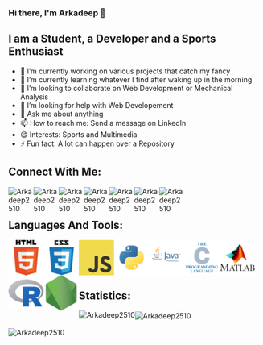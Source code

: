 ### Hi there, I'm Arkadeep 👋

<!--
**Arkadeep2510/Arkadeep2510** is a ✨ _special_ ✨ repository because its `README.md` (this file) appears on your GitHub profile.

Here are some ideas to get you started:

-->

## I am a Student, a Developer and a Sports Enthusiast
- 🔭 I’m currently working on various projects that catch my fancy
- 🌱 I’m currently learning whatever I find after waking up in the morning
- 👯 I’m looking to collaborate on Web Development or Mechanical Analysis
- 🤔 I’m looking for help with Web Developement
- 💬 Ask me about anything
- 📫 How to reach me: Send a message on LinkedIn 
- 😄 Interests: Sports and Multimedia 
- ⚡ Fun fact: A lot can happen over a Repository

## Connect With Me:
<a href="https://www.linkedin.com/in/arkadeep-mukherjee-a6b3a91a3/" target="blank"><img align="left" src="https://cdn.jsdelivr.net/npm/simple-icons@v3/icons/linkedin.svg" alt="Arkadeep2510" width="50px"/></a>
<a align="left" href="https://www.instagram.com/arkadeep2510/" target="blank"><img align="left" src="https://cdn.jsdelivr.net/npm/simple-icons@v3/icons/instagram.svg" alt="Arkadeep2510" width="50px"/></a>
<a align="left" href="https://www.facebook.com/arkadeep.mukherjee.79/" target="blank"><img align="left" src="https://cdn.jsdelivr.net/npm/simple-icons@v3/icons/facebook.svg" alt="Arkadeep2510" width="50px"/></a>
<a align="left" href="https://twitter.com/Arkadeep2510?s=08" target="blank"><img align="left" src="https://cdn.jsdelivr.net/npm/simple-icons@v3/icons/twitter.svg" alt="Arkadeep2510" width="50px"/></a>
<a align="left" align="left" href="https://open.spotify.com/user/31bd4t6y7cnjwtdyxsfyfffrw5jq?si=1b2faf9837954ed3" target="blank"><img align="left" src="https://cdn.jsdelivr.net/npm/simple-icons@v3/icons/spotify.svg" alt="Arkadeep2510" width="50px"/></a>
<a align="left" href="https://www.youtube.com/channel/UCkaEEpO0BmxrRiggvfDRklQ" target="blank"><img align="left" src="https://cdn.jsdelivr.net/npm/simple-icons@v3/icons/youtube.svg" alt="Arkadeep2510" width="50px"/></a>
<a align="left" href="https://discord.gg/7AxHDpcd" target="blank"><img align="left" src="https://cdn.jsdelivr.net/npm/simple-icons@v3/icons/discord.svg" alt="Arkadeep2510" width="50px"/></a>

</br>
</br>


## Languages And Tools:

<img align="left" alt="HTML5" width="70px" src="https://raw.githubusercontent.com/github/explore/80688e429a7d4ef2fca1e82350fe8e3517d3494d/topics/html/html.png" />
<img align="left" alt="CSS3" width="70px" src="https://raw.githubusercontent.com/github/explore/80688e429a7d4ef2fca1e82350fe8e3517d3494d/topics/css/css.png" />
<img align="left" alt="JS" width="70px" src="https://raw.githubusercontent.com/github/explore/80688e429a7d4ef2fca1e82350fe8e3517d3494d/topics/javascript/javascript.png" />
<img align="left" alt="Python" width="70px" src="https://raw.githubusercontent.com/github/explore/80688e429a7d4ef2fca1e82350fe8e3517d3494d/topics/python/python.png" />
<img align="left" alt="Java" width="70px" src="https://raw.githubusercontent.com/github/explore/80688e429a7d4ef2fca1e82350fe8e3517d3494d/topics/java/java.png" />
<img align="left" alt="C" width="70px" src="https://raw.githubusercontent.com/github/explore/80688e429a7d4ef2fca1e82350fe8e3517d3494d/topics/c/c.png" />
<img align="left" alt="MATLAB" width="70px" src="https://raw.githubusercontent.com/github/explore/80688e429a7d4ef2fca1e82350fe8e3517d3494d/topics/matlab/matlab.png" />
<img align="left" alt="R" width="70px" src="https://raw.githubusercontent.com/github/explore/80688e429a7d4ef2fca1e82350fe8e3517d3494d/topics/r/r.png" />
<img align="left" alt="NodeJS" width="70px" src="https://raw.githubusercontent.com/github/explore/80688e429a7d4ef2fca1e82350fe8e3517d3494d/topics/nodejs/nodejs.png" />

</br>
</br>
</br>
</br>

## Statistics:
<img align="left" src="https://github-readme-stats.vercel.app/api?username=Arkadeep2510&show_icons=true&title_color=0a1172&icon_color=ffa500&bg_color=fcf4f3&border_radius=10px&border_color=0a1172" alt="Arkadeep2510" />
<img align="center" src="https://github-readme-stats.vercel.app/api/top-langs/?username=Arkadeep2510&langs_count=8&title_color=0a1172&icon_color=ffa500&bg_color=fcf4f3&border_radius=10px&border_color=0a1172" alt="Arkadeep2510" />

<!--
<p><img align="center" src="https://github-readme-stats.vercel.app/api/top-langs/?username=Arkadeep2510&langs_count=8&title_color=0a1172&icon_color=ffa500&bg_color=fcf4f3&border_radius=10px&border_color=0a1172&layout=compact" alt="Arkadeep2510" /></p>
-->
<p><img align="center" src="https://github-readme-streak-stats.herokuapp.com?user=Arkadeep2510&background=FCF4F3&stroke=0A1172&currStreakNum=ED7014&sideLabels=0A1172&border=0A1172&dates=3944BC&sideNums=0A1172&borderRadius=10px" alt="Arkadeep2510" /></p>

<!--## Spotify Now Playing🎧:-->


